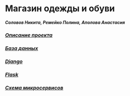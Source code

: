 # Магазин одежды и обуви
##### Соловов Никита, Ремейко Полина, Аполова Анастасия
### [_Описание проекта_](https://github.com/CyberEssence/clothes_magazine/blob/main/Description.md)
### [_База данных_](https://github.com/CyberEssence/clothes_magazine/blob/main/%D0%A0%D0%B5%D0%BB%D1%8F%D1%86%D0%B8%D0%BE%D0%BD%D0%BD%D0%B0%D1%8F%20%D1%81%D1%85%D0%B5%D0%BC%D0%B0.png)

### [_Django_](https://github.com/CyberEssence/clothes_magazine/blob/main/Doker/Django)

### [_Flask_](https://github.com/CyberEssence/clothes_magazine/blob/main/Doker/Flask)

### [_Схема микросервисов_](https://github.com/CyberEssence/clothes_magazine/blob/main/photo_2022-05-12_13-19-18.jpg)
